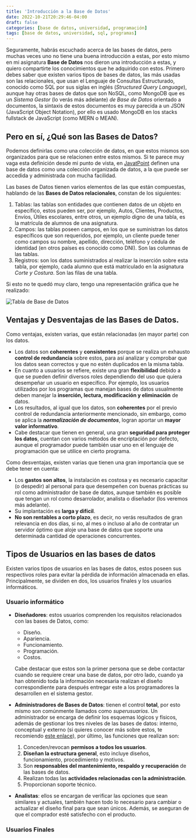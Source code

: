 ```yaml
---
title: 'Introducción a la Base de Datos'
date: 2022-10-21T20:29:46-04:00
draft: false
categories: [base de datos, universidad, programación]
tags: [base de datos, universidad, sql, programas]
---
```


Seguramente, habrás escuchado acerca de las bases de datos, pero muchas veces uno no tiene una buena introducción a estas, por esto mismo en mi asignatura **Base de Datos** nos dieron una introducción a estas, y quiero compartirte los conocimientos que he adquirido con estos. Primero debes saber que existen varios tipos de bases de datos, las más usadas son las relacionales, que usan el Lenguaje de Consultas Estructurado, conocido como SQL por sus siglas en inglés (_Structured Query Language_), aunque hay otras bases de datos que son NoSQL, como MongoDB que es un _Sistema Gestor_ (lo verás más adelante) _de Base de Datos_ orientado a documentos, la sintaxis de estos documentos es muy parecida a un JSON (JavaScript Object Notation), por ello es usado MongoDB en los stacks fullstack de JavaScript (como MERN o MEAN).

## Pero en sí, ¿Qué son las Bases de Datos?

Podemos definirlas como una colección de datos, en que estos mismos son organizados para que se relacionen entre estos mismos. Si te parece muy vaga esta definición desde mi punto de vista, en [JavatPoint](https://www.javatpoint.com/what-is-database) definen una base de datos como una colección organizada de datos, a la que puede ser accedida y administrada con mucha facilidad.

Las bases de Datos tienen varios elementos de las que están compuestas, hablando de las **Bases de Datos relacionales**, constan de los siguientes:

1. Tablas: las tablas son entidades que contienen datos de un objeto en específico, estos pueden ser, por ejemplo, Autos, Clientes, Productos, Envíos, Útiles escolares, entre otros, un ejemplo digno de una tabla, es la matrícula de alumnos de una asignatura.
2. Campos: las tablas poseen campos, en los que se suministran los datos específicos que son requeridos, por ejemplo, un cliente puede tener como campos su nombre, apellido, dirección, teléfono y cédula de identidad (en otros países es conocido como DNI). Son las columnas de las tablas.
3. Registros: son los datos suministrados al realizar la inserción sobre esta tabla, por ejemplo, cada alumno que está matriculado en la asignatura _Corte y Costura_. Son las filas de una tabla.

Si esto no te quedó muy claro, tengo una representación gráfica que he realizado:

![Tabla de Base de Datos](/img/tabla-bd.png)

## Ventajas y Desventajas de las Bases de Datos.

Como ventajas, existen varias, que están relacionadas (en mayor parte) con los datos.

- Los datos son **coherentes** y **consistentes** porque se realiza un exhausto **control de redundancia** sobre estos, para así analizar y comprobar que los datos sean correctos y que no estén duplicados en la misma tabla.
- En cuanto a usuarios se refiere, existe una gran **flexibilidad** debido a que se pueden definir diversos roles dependiendo del uso que quiera desempeñar un usuario en específico. Por ejemplo, los usuarios utilizados por los programas que manejan bases de datos usualmente deben manejar la **inserción, lectura, modificación y eliminación** de datos.
- Los resultados, al igual que los datos, son **coherentes** por el previo control de redundancia anteriormente mencionado, sin embargo, como se aplica la **_normalización de documentos_**, logran aportar un **mayor valor informativo**.
- Cabe destacar que tienen en general, una gran **seguridad para proteger los datos**, cuentan con varios métodos de encriptación por defecto, aunque el programador puede también usar uno en el lenguaje de programación que se utilice en cierto programa.

Como desventajas, existen varias que tienen una gran importancia que se debe tener en cuenta:

- Los **gastos son altos**, la instalación es costosa y es necesario capacitar (o despedir) al personal para que desempeñen con buenas prácticas su rol como administrador de base de datos, aunque también es posible que tengan un rol como desarrolador, analista o diseñador (los veremos más adelante).
- Su implantación es **larga y difícil**.
- **No son rentables a corto plazo**, es decir, no verás resultados de gran relevancia en dos días, si no, al mes o incluso al año de contratar un servidor óptimo que aloje una base de datos que soporte una determinada cantidad de operaciones concurrentes.

## Tipos de Usuarios en las bases de datos

Existen varios tipos de usuarios en las bases de datos, estos poseen sus respectivos roles para evitar la pérdida de información almacenada en ellas. Principalmente, se dividen en dos, los usuarios finales y los usuarios informáticos.

### Usuario informático

- **Diseñadores**: estos usuarios comprenden los requisitos relacionados con las bases de Datos, como:

  - Diseño.
  - Apariencia.
  - Funcionamiento.
  - Programación.
  - Costos.

  Cabe destacar que estos son la primer persona que se debe contactar cuando se requiere crear una base de datos, por otro lado, cuando ya han obtenido toda la información necesaria realizan el diseño correspondiente para después entregar este a los programadores la desarrollen en el sistema gestor.

- **Administradores de Bases de Datos**: tienen el control **total**, por esto mismo son comúnmente llamados como _superusuarios_. Un administrador se encarga de definir los esquemas lógicos y físicos, además de gestionar los tres niveles de las bases de datos: interno, conceptual y externo (si quieres conocer más sobre estos, te recomiendo [este enlace](https://daimaouds.wixsite.com/basededatosudoak/single-post/2015/06/21/arquitectura-de-base-de-datos-arquitectura-de-3-niveles#:~:text=Los%20tres%20niveles%20de%20la,%3A%20Interno%2C%20Conceptual%20y%20Externo)), por último, las funciones que realizan son:
  1. Conceden/revocan **permisos a todos los usuarios**.
  2. **Diseñan la estructura general**, esto incluye diseños, funcionamiento, procedimiento y motivos.
  3. Son **responsables del mantenimiento, respaldo y recuperación** de las bases de datos.
  4. Realizan todas las **actividades relacionadas con la administración**.
  5. Proporcionan soporte técnico.
- **Analistas**: ellos se encargan de verificar las opciones que sean similares y actuales, también hacen todo lo necesario para cambiar o actualizar el diseño final para que sean únicos. Además, se aseguran de que el comprador esté satisfecho con el producto.

### Usuarios Finales
